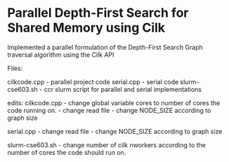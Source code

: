 # Parallel Depth-First Search for Shared Memory using Cilk
Implemented a parallel formulation of the Depth-First Search Graph traversal algorithm using the Cilk API

Files:

cilkcode.cpp - parallel project code
serial.cpp - serial code
slurm-cse603.sh - ccr slurm script for parallel and serial implementations

edits:
cilkcode.cpp - change global variable cores to number of cores the code running on.
            - change read file
            - change NODE_SIZE according to graph size

serial.cpp - change read file
           - change NODE_SIZE according to graph size

slurm-cse603.sh - change number of cilk nworkers according to the number of cores the code should run on.
